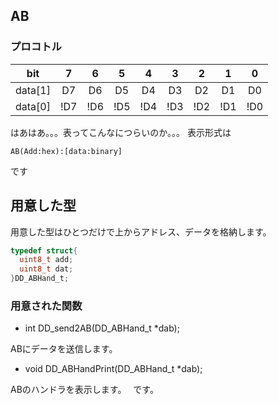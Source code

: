 
## AB
### プロコトル
| bit   |  7  |  6  |  5  |  4  |  3  |  2 |  1  |  0  |
|:-----:|:---:|:---:|:---:|:---:|:---:|:---:|:---:|:---:|
|data[1]| D7  | D6  | D5  | D4  | D3  | D2  | D1  | D0  |
|data[0]| !D7 | !D6 | !D5 | !D4 | !D3 | !D2 | !D1 | !D0 |
はあはあ。。。表ってこんなにつらいのか。。。
表示形式は
```
AB(Add:hex):[data:binary]
```
です

## 用意した型
用意した型はひとつだけで上からアドレス、データを格納します。
```c
typedef struct{
  uint8_t add;
  uint8_t dat;
}DD_ABHand_t;
```

### 用意された関数
- int DD_send2AB(DD_ABHand_t *dab);

ABにデータを送信します。
- void DD_ABHandPrint(DD_ABHand_t *dab);

ABのハンドラを表示します。　
です。
